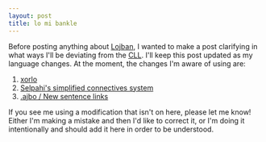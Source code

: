 ```yaml
---
layout: post
title: lo mi bankle
---
```


Before posting anything about [Lojban][0], I wanted to make a
post clarifying in what ways I'll be deviating from the
[CLL][1].  I'll keep this post updated as my language
changes.  At the moment, the changes I'm aware of using are:

1. [xorlo][2]
2. [Selpahi's simplified connectives system][3]
3. [.ajbo / New sentence links][4]

If you see me using a modification that isn't on here,
please let me know!  Either I'm making a mistake and then
I'd like to correct it, or I'm doing it intentionally and
should add it here in order to be understood.


[0]: https://lojban.io/
[1]: https://lojban.org/publications/cll/cll_v1.1_xhtml-chapter-chunks/
[2]: https://mw.lojban.org/papri/How_to_use_xorlo
[3]: http://selpahi.weebly.com/lojban/how-to-substantially-simplify-the-lojban-connective-system-my-connective-system
[4]: https://wiki.lojban.io/New_Sentence_Links
